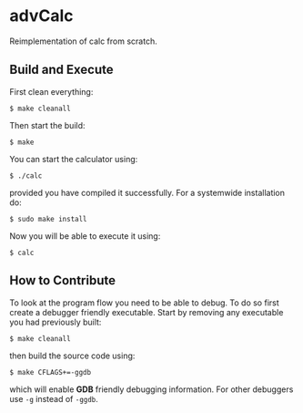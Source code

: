 # advCalc
Reimplementation of calc from scratch.

## Build and Execute
First clean everything:
```
$ make cleanall
```
Then start the build:
```
$ make
```
You can start the calculator using:
```
$ ./calc
```
provided you have compiled it successfully. For a systemwide installation do:
```
$ sudo make install
```
Now you will be able to execute it using:
```
$ calc
```

## How to Contribute
To look at the program flow you need to be able to debug. To do so first create
a debugger friendly executable. Start by removing any executable you had
previously built:
```
$ make cleanall
```
then build the source code using:
```
$ make CFLAGS+=-ggdb
```
which will enable **GDB** friendly debugging information. For other debuggers
use `-g` instead of `-ggdb`.
